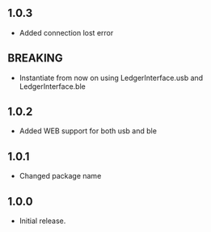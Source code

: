 ## 1.0.3

* Added connection lost error

## BREAKING

* Instantiate from now on using LedgerInterface.usb and LedgerInterface.ble

## 1.0.2

* Added WEB support for both usb and ble

## 1.0.1

* Changed package name

## 1.0.0

* Initial release.
